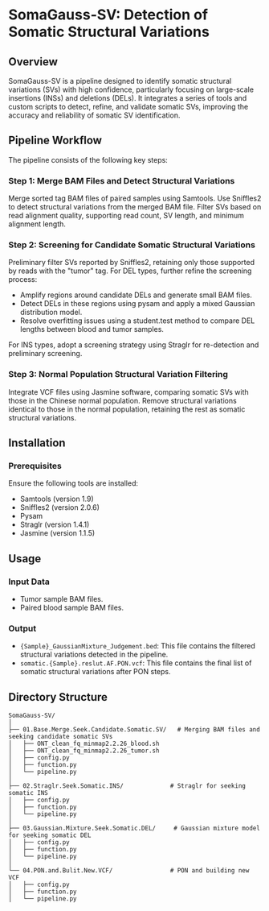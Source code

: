 # SomaGauss-SV: Detection of Somatic Structural Variations

## Overview

SomaGauss-SV is a pipeline designed to identify somatic structural variations (SVs) with high confidence, particularly focusing on large-scale insertions (INSs) and deletions (DELs). It integrates a series of tools and custom scripts to detect, refine, and validate somatic SVs, improving the accuracy and reliability of somatic SV identification.

## Pipeline Workflow

The pipeline consists of the following key steps:

### Step 1: Merge BAM Files and Detect Structural Variations
Merge sorted tag BAM files of paired samples using Samtools.
Use Sniffles2 to detect structural variations from the merged BAM file.
Filter SVs based on read alignment quality, supporting read count, SV length, and minimum alignment length.

### Step 2: Screening for Candidate Somatic Structural Variations
Preliminary filter SVs reported by Sniffles2, retaining only those supported by reads with the "tumor" tag.
For DEL types, further refine the screening process:
- Amplify regions around candidate DELs and generate small BAM files.
- Detect DELs in these regions using pysam and apply a mixed Gaussian distribution model.
- Resolve overfitting issues using a student.test method to compare DEL lengths between blood and tumor samples.

For INS types, adopt a screening strategy using Straglr for re-detection and preliminary screening.

### Step 3: Normal Population Structural Variation Filtering
Integrate VCF files using Jasmine software, comparing somatic SVs with those in the Chinese normal population.
Remove structural variations identical to those in the normal population, retaining the rest as somatic structural variations.

## Installation

### Prerequisites
Ensure the following tools are installed:

- Samtools (version 1.9)
- Sniffles2 (version 2.0.6)
- Pysam
- Straglr (version 1.4.1)
- Jasmine (version 1.1.5)

## Usage

### Input Data
- Tumor sample BAM files.
- Paired blood sample BAM files.

### Output
- `{Sample}_GaussianMixture_Judgement.bed`: This file contains the filtered structural variations detected in the pipeline.
- `somatic.{Sample}.reslut.AF.PON.vcf`: This file contains the final list of somatic structural variations after PON steps.

## Directory Structure

```
SomaGauss-SV/
│
├── 01.Base.Merge.Seek.Candidate.Somatic.SV/   # Merging BAM files and seeking candidate somatic SVs
│   ├── ONT_clean_fq_minmap2.2.26_blood.sh
│   ├── ONT_clean_fq_minmap2.2.26_tumor.sh
│   ├── config.py
│   ├── function.py
│   └── pipeline.py
│
├── 02.Straglr.Seek.Somatic.INS/             # Straglr for seeking somatic INS
│   ├── config.py
│   ├── function.py
│   └── pipeline.py
│
├── 03.Gaussian.Mixture.Seek.Somatic.DEL/     # Gaussian mixture model for seeking somatic DEL
│   ├── config.py
│   ├── function.py
│   └── pipeline.py
│
└── 04.PON.and.Bulit.New.VCF/                # PON and building new VCF
│   ├── config.py
│   ├── function.py
│   └── pipeline.py
```
